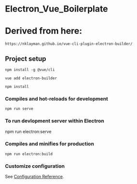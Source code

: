 # Electron_Vue_Boilerplate


# Derived from here:
```
https://nklayman.github.io/vue-cli-plugin-electron-builder/

```

## Project setup

```
npm install -g @vue/cli

vue add electron-builder

npm install

```

### Compiles and hot-reloads for development

```
npm run serve
```

### To run devlopment server within Electron

npm run electron:serve

### Compiles and minifies for production

```
npm run electron:build
```

### Customize configuration

See [Configuration Reference](https://cli.vuejs.org/config/).
